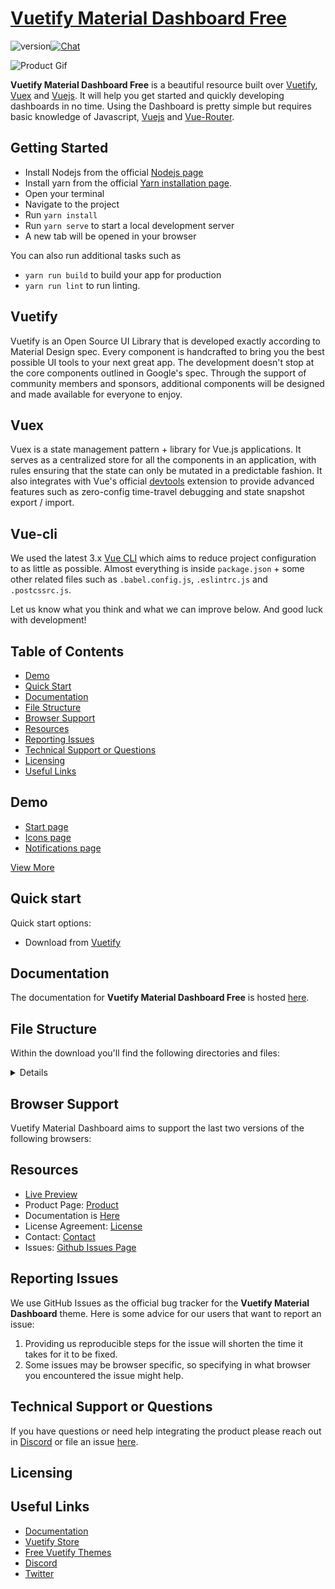 # [Vuetify Material Dashboard Free](https://store.vuetifyjs.com/products/vuetify-material-dashboard-free)

![version](https://img.shields.io/badge/version-1.2.0-blue.svg)[![Chat](https://img.shields.io/badge/chat-on%20discord-7289da.svg)](https://discord.com/invite/s93b7Fv)

![Product Gif](https://cdn.shopify.com/s/files/1/2695/0984/products/screen1_74c2fb48-10fd-4eea-808f-9a8be6987f77_1024x1024@2x.png?v=1609441213)

**Vuetify Material Dashboard Free** is a beautiful resource built over [Vuetify](https://vuetifyjs.com/en/), [Vuex](https://vuex.vuejs.org/installation.html) and [Vuejs](https://vuejs.org/). It will help you get started and quickly developing dashboards in no time. Using the Dashboard is pretty simple but requires basic knowledge of Javascript, [Vuejs](https://vuejs.org/v2/guide/) and [Vue-Router](https://router.vuejs.org/en/).

## Getting Started

- Install Nodejs from the official [Nodejs page](https://nodejs.org/en/)
- Install yarn from the official [Yarn installation page](https://classic.yarnpkg.com/en/docs/install/#windows-stable).
- Open your terminal
- Navigate to the project
- Run `yarn install`
- Run `yarn serve` to start a local development server
- A new tab will be opened in your browser

You can also run additional tasks such as

- `yarn run build` to build your app for production
- `yarn run lint` to run linting.

## Vuetify

Vuetify is an Open Source UI Library that is developed exactly according to Material Design spec. Every component is handcrafted to bring you the best possible UI tools to your next great app. The development doesn't stop at the core components outlined in Google's spec. Through the support of community members and sponsors, additional components will be designed and made available for everyone to enjoy.

## Vuex

Vuex is a state management pattern + library for Vue.js applications. It serves as a centralized store for all the components in an application, with rules ensuring that the state can only be mutated in a predictable fashion. It also integrates with Vue's official [devtools](https://github.com/vuejs/vue-devtools) extension to provide advanced features such as zero-config time-travel debugging and state snapshot export / import.

## Vue-cli

We used the latest 3.x [Vue CLI](https://github.com/vuejs/vue-cli) which aims to reduce project configuration
to as little as possible. Almost everything is inside `package.json` + some other related files such as
`.babel.config.js`, `.eslintrc.js` and `.postcssrc.js`.

Let us know what you think and what we can improve below. And good luck with development!

## Table of Contents

- [Demo](#demo)
- [Quick Start](#quick-start)
- [Documentation](#documentation)
- [File Structure](#file-structure)
- [Browser Support](#browser-support)
- [Resources](#resources)
- [Reporting Issues](#reporting-issues)
- [Technical Support or Questions](#technical-support-or-questions)
- [Licensing](#licensing)
- [Useful Links](#useful-links)

## Demo

- [Start page](https://vuetify-material-dashboard.vuetifyjs.com/)
- [Icons page](https://vuetify-material-dashboard.vuetifyjs.com/components/icons/)
- [Notifications page](https://vuetify-material-dashboard.vuetifyjs.com/components/notifications/)

[View More](https://vuetify-material-dashboard.vuetifyjs.com/)

## Quick start

Quick start options:

- Download from [Vuetify](https://store.vuetifyjs.com/products/vuetify-material-dashboard-free)

## Documentation

The documentation for **Vuetify Material Dashboard Free** is hosted [here](https://vuetifyjs.com/).

## File Structure

Within the download you'll find the following directories and files:

<details>

```txt
vuetify-material-dashboard/
┣ public/
┃ ┣ android-chrome-192x192.png
┃ ┣ android-chrome-512x512.png
┃ ┣ apple-touch-icon.png
┃ ┣ favicon-16x16.png
┃ ┣ favicon-32x32.png
┃ ┣ favicon.ico
┃ ┣ index.html
┃ ┣ robots.txt
┃ ┗ site.webmanifest
┣ src/
┃ ┣ assets/
┃ ┃ ┣ clint-mckoy.jpg
┃ ┃ ┣ lock.jpg
┃ ┃ ┣ login.jpg
┃ ┃ ┣ logo.png
┃ ┃ ┣ pricing.jpg
┃ ┃ ┣ register.jpg
┃ ┃ ┣ vmd.svg
┃ ┃ ┗ vuetify.svg
┃ ┣ components/
┃ ┃ ┣ app/
┃ ┃ ┃ ┣ BarItem.vue
┃ ┃ ┃ ┣ Btn.vue
┃ ┃ ┃ ┣ Card.vue
┃ ┃ ┃ ┗ Tabs.vue
┃ ┃ ┣ Links.vue
┃ ┃ ┣ MaterialAlert.vue
┃ ┃ ┣ MaterialCard.vue
┃ ┃ ┣ MaterialChartCard.vue
┃ ┃ ┣ MaterialSnackbar.vue
┃ ┃ ┣ MaterialStatsCard.vue
┃ ┃ ┗ ViewIntro.vue
┃ ┣ layouts/
┃ ┃ ┗ default/
┃ ┃   ┣ widgets/
┃ ┃ ┃ ┃ ┣ Account.vue
┃ ┃ ┃ ┃ ┣ AccountSettings.vue
┃ ┃ ┃ ┃ ┣ DrawerHeader.vue
┃ ┃ ┃ ┃ ┣ DrawerToggle.vue
┃ ┃ ┃ ┃ ┣ GoHome.vue
┃ ┃ ┃ ┃ ┣ Notifications.vue
┃ ┃ ┃ ┃ ┗ Search.vue
┃ ┃   ┣ AppBar.vue
┃ ┃   ┣ Drawer.vue
┃ ┃   ┣ Footer.vue
┃ ┃   ┣ Index.vue
┃ ┃   ┣ List.vue
┃ ┃   ┣ ListGroup.vue
┃ ┃   ┣ ListItem.vue
┃ ┃   ┣ Settings.vue
┃ ┃   ┗ View.vue
┃ ┣ plugins/
┃ ┃ ┣ app.js
┃ ┃ ┣ chartist.js
┃ ┃ ┣ index.js
┃ ┃ ┣ vue-meta.js
┃ ┃ ┣ vuetify.js
┃ ┃ ┣ vuex-pathify.js
┃ ┃ ┗ webfontloader.js
┃ ┣ router/
┃ ┃ ┗ index.js
┃ ┣ store/
┃ ┃ ┣ modules/
┃ ┃ ┃ ┣ app.js
┃ ┃ ┃ ┣ index.js
┃ ┃ ┃ ┣ sales.js
┃ ┃ ┃ ┗ user.js
┃ ┃ ┗ index.js
┃ ┣ styles/
┃ ┃ ┣ overrides.sass
┃ ┃ ┗ variables.scss
┃ ┣ util/
┃ ┃ ┣ globals.js
┃ ┃ ┣ helpers.js
┃ ┃ ┗ routes.js
┃ ┣ views/
┃ ┃ ┣ Dashboard.vue
┃ ┃ ┣ Error.vue
┃ ┃ ┣ GoogleMaps.vue
┃ ┃ ┣ Icons.vue
┃ ┃ ┣ Notifications.vue
┃ ┃ ┣ RegularTables.vue
┃ ┃ ┣ Typography.vue
┃ ┃ ┗ UserProfile.vue
┃ ┣ App.vue
┃ ┗ main.js
┣ .browserslistrc
┣ .editorconfig
┣ .env.local 
┣ .gitignore
┣ README.md
┣ babel.config.js
┣ package.json
┣ vue.config.js
┗ yarn.lock
```

</details>

## Browser Support

Vuetify Material Dashboard aims to support the last two versions of the following browsers:

## Resources

- [Live Preview](https://vuetify-material-dashboard.vuetifyjs.com/)
- Product Page: [Product](https://store.vuetifyjs.com/products/vuetify-material-dashboard-free)
- Documentation is [Here](https://vuetifyjs.com/)
- License Agreement: [License](https://store.vuetifyjs.com/licenses)
- Contact: [Contact](https://store.vuetifyjs.com/contact-us)
- Issues: [Github Issues Page](https://github.com/vuetifyjs/premium-theme-issues)

## Reporting Issues

We use GitHub Issues as the official bug tracker for the **Vuetify Material Dashboard** theme. Here is some advice for our users that want to report an issue:

1. Providing us reproducible steps for the issue will shorten the time it takes for it to be fixed.
2. Some issues may be browser specific, so specifying in what browser you encountered the issue might help.

## Technical Support or Questions

If you have questions or need help integrating the product please reach out in [Discord](https://discord.com/invite/s93b7Fv) or file an issue [here](https://github.com/vuetifyjs/premium-theme-issues).

## Licensing

## Useful Links

- [Documentation](https://vuetifyjs.com/)
- [Vuetify Store](https://store.vuetifyjs.com/)
- [Free Vuetify Themes](https://store.vuetifyjs.com/collections/free-products)
- [Discord](https://discord.com/invite/s93b7Fv)
- [Twitter](https://twitter.com/vuetifyjs)
